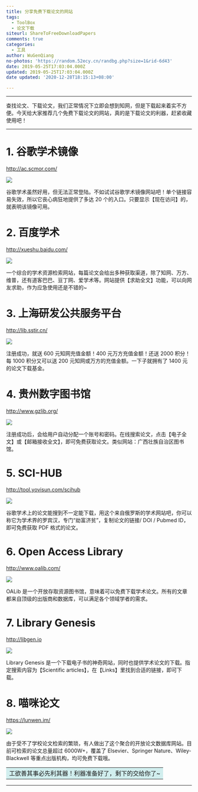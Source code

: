 ```yaml
---
title: 分享免费下载论文的网站
tags:
  - ToolBox
  - 论文下载
siteurl: ShareToFreeDownloadPapers
comments: true
categories:
  - 工具
author: WuGenQiang
no-photos: 'https://random.52ecy.cn/randbg.php?size=1&rid-6d43'
date: 2019-05-25T17:03:04.000Z
updated: 2019-05-25T17:03:04.000Z
date updated: '2020-12-28T18:15:13+08:00'

---
```


---

查找论文、下载论文，我们正常情况下立即会想到知网，但是下载起来着实不方便。今天给大家推荐几个免费下载论文的网站，真的是下载论文的利器，赶紧收藏使用吧！

---

<!--more-->

# 1. 谷歌学术镜像

<http://ac.scmor.com/>

![](https://wugenqiang.github.io/PictureBed/pictures/20190525171213.jpg)

谷歌学术虽然好用，但无法正常登陆。不如试试谷歌学术镜像网站吧！单个链接容易失效，所以它丧心病狂地提供了多达 20 个的入口。只要显示【现在访问】的，就表明该镜像可用。

# 2. 百度学术

<http://xueshu.baidu.com/>

![](https://wugenqiang.github.io/PictureBed/pictures/20190525172232.jpg)

一个综合的学术资源检索网站，每篇论文会给出多种获取渠道，除了知网、万方、维普，还有道客巴巴、豆丁网、爱学术等。网站提供【求助全文】功能，可以向网友求助，作为应急使用还是不错的~

# 3. 上海研发公共服务平台

<http://lib.sstir.cn/>

![](https://wugenqiang.github.io/PictureBed/pictures/20190525172642.jpg)

注册成功，就送 600 元知网充值金额！400 元万方充值金额！还送 2000 积分！ 每 1000 积分又可以送 200 元知网或万方的充值金额。一下子就拥有了 1400 元的论文下载基金。

# 4. 贵州数字图书馆

<http://www.gzlib.org/>

![](https://wugenqiang.github.io/PictureBed/pictures/20190525172842.jpg)

注册成功后，会给用户自动分配一个账号和密码。在线搜索论文，点击【电子全文】或【邮箱接收全文】，即可免费获取论文。类似网站：广西壮族自治区图书馆。

# 5. SCI-HUB

<http://tool.yovisun.com/scihub>

![](https://wugenqiang.github.io/PictureBed/pictures/20190525173123.jpg)

谷歌学术上的论文能搜到不一定能下载，用这个来自俄罗斯的学术网站吧，你可以称它为学术界的罗宾汉，专门“劫富济贫”，复制论文的链接/ DOI / Pubmed ID，即可免费获取 PDF 格式的论文。

# 6. Open Access Library

<http://www.oalib.com/>

![](https://wugenqiang.github.io/PictureBed/pictures/20190525173316.jpg)

OALib 是一个开放存取资源图书馆，意味着可以免费下载学术论文。所有的文章都来自顶级的出版商和数据库，可以满足各个领域学者的需求。

# 7. Library Genesis

<http://libgen.io>

![](https://wugenqiang.github.io/PictureBed/pictures/20190525173427.jpg)

Library Genesis 是一个下载电子书的神奇网站，同时也提供学术论文的下载。指定搜索内容为【Scientific articles】，在【Links】里找到合适的链接，即可下载。

# 8. 喵咪论文

<https://lunwen.im/>

![](https://wugenqiang.github.io/PictureBed/pictures/20190525173554.jpg)

由于受不了学校论文检索的繁琐，有人做出了这个聚合的开放论文数据库网站。目前可检索的论文总量超过 6000W+，覆盖了 Elsevier、Springer Nature、Wiley-Blackwell 等重点出版机构，均可免费下载哦。

<table><tr><td bgcolor=#D1EEEE>工欲善其事必先利其器！利器准备好了，剩下的交给你了~</td></tr></table>

---
